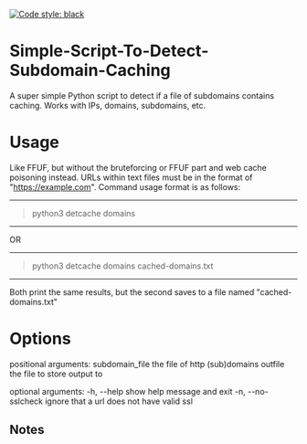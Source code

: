[![Code style: black](https://img.shields.io/badge/code%20style-black-000000.svg)](https://github.com/psf/black)

# Simple-Script-To-Detect-Subdomain-Caching
A super simple Python script to detect if a file of subdomains contains caching. Works with IPs, domains, subdomains, etc.

# Usage
Like FFUF, but without the bruteforcing or FFUF part and web cache poisoning instead. URLs within text files must be in the format of "https://example.com". Command usage format is as follows:

-----------------------------------------------------------------
> python3 detcache domains
-----------------------------------------------------------------

OR

------------------------------------------------------------------
> python3 detcache domains cached-domains.txt
------------------------------------------------------------------

Both print the same results, but the second saves to a file named "cached-domains.txt"

# Options

positional arguments:
  subdomain_file     the file of http (sub)domains
  outfile            the file to store output to

optional arguments:
  -h, --help         show help message and exit
  -n, --no-sslcheck  ignore that a url does not have valid ssl
  
## Notes
